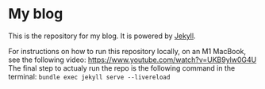 # My blog

This is the repository for my blog. It is powered by [Jekyll](https://jekyllrb.com/).

For instructions on how to run this repository locally, on an M1 MacBook, see the following video: <https://www.youtube.com/watch?v=UKB9ylw0G4U>
The final step to actualy run the repo is the following command in the terminal: `bundle exec jekyll serve --livereload`
